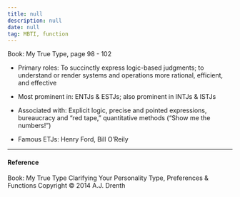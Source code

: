 ```yaml
---
title: null
description: null
date: null
tag: MBTI, function
---
```


Book: My True Type, page 98 - 102

- Primary roles: To succinctly express logic-based judgments; to understand or render systems and operations more rational, efficient, and effective

- Most prominent in: ENTJs & ESTJs; also prominent in INTJs & ISTJs

- Associated with: Explicit logic, precise and pointed expressions, bureaucracy and “red tape,” quantitative methods (“Show me the numbers!”)

- Famous ETJs: Henry Ford, Bill O’Reily

---

#### Reference

Book: My True Type Clarifying Your Personality Type, Preferences & Functions Copyright © 2014 A.J. Drenth
